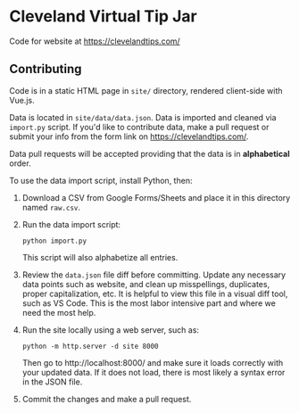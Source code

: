 Cleveland Virtual Tip Jar
=========================

Code for website at https://clevelandtips.com/


Contributing
------------

Code is in a static HTML page in `site/` directory, rendered client-side with
Vue.js.

Data is located in `site/data/data.json`. Data is imported and cleaned via
`import.py` script. If you'd like to contribute data, make a pull request
or submit your info from the form link on https://clevelandtips.com/.

Data pull requests will be accepted providing that the data is in
**alphabetical** order.

To use the data import script, install Python, then:

1. Download a CSV from Google Forms/Sheets and place it in this directory named
   `raw.csv`.

2. Run the data import script:
   ```
   python import.py
   ```
   This script will also alphabetize all entries.

3. Review the `data.json` file diff before committing. Update any necessary
   data points such as website, and clean up misspellings, duplicates,
   proper capitalization, etc. It is helpful to view this file in a visual diff
   tool, such as VS Code. This is the most labor intensive part and where we
   need the most help.

4. Run the site locally using a web server, such as:
   ```
   python -m http.server -d site 8000
   ```
   Then go to http://localhost:8000/ and make sure it loads correctly with your
   updated data. If it does not load, there is most likely a syntax error in the
   JSON file.

5. Commit the changes and make a pull request.
